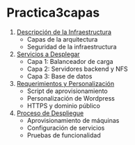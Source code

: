 # Practica3capas

1. [Descripción de la Infraestructura](#descripción-de-la-infraestructura)
   - Capas de la arquitectura
   - Seguridad de la infraestructura
2. [Servicios a Desplegar](#servicios-a-desplegar)
   - Capa 1: Balanceador de carga
   - Capa 2: Servidores backend y NFS
   - Capa 3: Base de datos
3. [Requerimientos y Personalización](#requerimientos-y-personalización)
   - Script de aprovisionamiento
   - Personalización de Wordpress
   - HTTPS y dominio público
4. [Proceso de Despliegue](#proceso-de-despliegue)
   - Aprovisionamiento de máquinas
   - Configuración de servicios
   - Pruebas de funcionalidad
